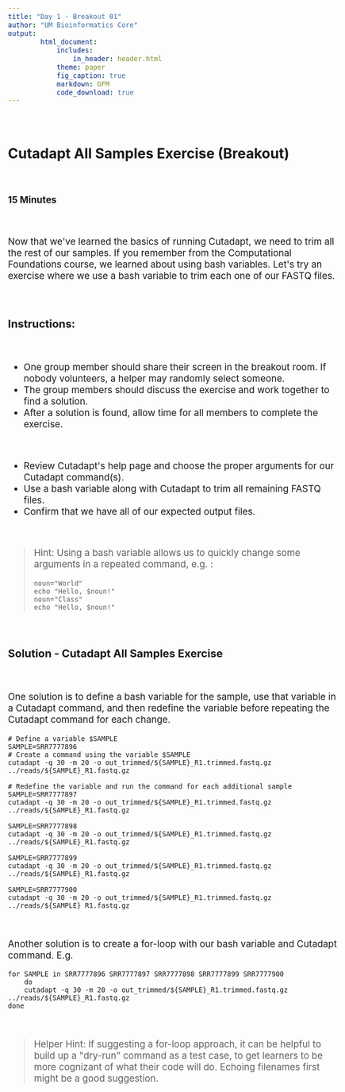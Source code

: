 ```yaml
---
title: "Day 1 - Breakout 01"
author: "UM Bioinformatics Core"
output:
        html_document:
            includes:
                in_header: header.html
            theme: paper
            fig_caption: true
            markdown: GFM
            code_download: true
---
```

<style type="text/css">
body{ /* Normal  */
      font-size: 14pt;
  }
pre {
  font-size: 12pt
}
</style>

<br>

## Cutadapt All Samples Exercise (Breakout)

<br>

**15 Minutes**

<br>

Now that we've learned the basics of running Cutadapt, we need to trim all the rest of our samples. If you remember from the Computational Foundations course, we learned about using bash variables. Let's try an exercise where we use a bash variable to trim each one of our FASTQ files.

<br>

### Instructions:

<br>

- One group member should share their screen in the breakout room. If nobody volunteers, a helper may randomly select someone.
- The group members should discuss the exercise and work together to find a solution.
- After a solution is found, allow time for all members to complete the exercise.

<br>

- Review Cutadapt's help page and choose the proper arguments for our Cutadapt command(s).
- Use a bash variable along with Cutadapt to trim all remaining FASTQ files.
- Confirm that we have all of our expected output files.

<br>


> Hint: Using a bash variable allows us to quickly change some arguments in a repeated command, e.g. :
>
> ~~~
> noun="World"
> echo "Hello, $noun!"
> noun="Class"
> echo "Hello, $noun!"
> ~~~

<br>

### Solution - Cutadapt All Samples Exercise

<br>

One solution is to define a bash variable for the sample, use that variable in a Cutadapt command, and then redefine the variable before repeating the Cutadapt command for each change.

    # Define a variable $SAMPLE
    SAMPLE=SRR7777896
    # Create a command using the variable $SAMPLE
    cutadapt -q 30 -m 20 -o out_trimmed/${SAMPLE}_R1.trimmed.fastq.gz ../reads/${SAMPLE}_R1.fastq.gz

    # Redefine the variable and run the command for each additional sample
    SAMPLE=SRR7777897
    cutadapt -q 30 -m 20 -o out_trimmed/${SAMPLE}_R1.trimmed.fastq.gz ../reads/${SAMPLE}_R1.fastq.gz

    SAMPLE=SRR7777898
    cutadapt -q 30 -m 20 -o out_trimmed/${SAMPLE}_R1.trimmed.fastq.gz ../reads/${SAMPLE}_R1.fastq.gz

    SAMPLE=SRR7777899
    cutadapt -q 30 -m 20 -o out_trimmed/${SAMPLE}_R1.trimmed.fastq.gz ../reads/${SAMPLE}_R1.fastq.gz

    SAMPLE=SRR7777900
    cutadapt -q 30 -m 20 -o out_trimmed/${SAMPLE}_R1.trimmed.fastq.gz ../reads/${SAMPLE}_R1.fastq.gz

<br>

Another solution is to create a for-loop with our bash variable and Cutadapt command. E.g.

    for SAMPLE in SRR7777896 SRR7777897 SRR7777898 SRR7777899 SRR7777900
        do
        cutadapt -q 30 -m 20 -o out_trimmed/${SAMPLE}_R1.trimmed.fastq.gz ../reads/${SAMPLE}_R1.fastq.gz
    done

<br>

> Helper Hint: If suggesting a for-loop approach, it can be helpful to build up a "dry-run" command as a test case, to get learners to be more cognizant of what their code will do. Echoing filenames first might be a good suggestion.

<br>
